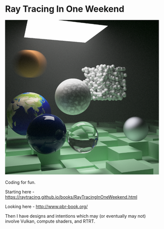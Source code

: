 # Ray Tracing In One Weekend

<img src="cover-image.png" width="800">

Coding for fun.

Starting here - https://raytracing.github.io/books/RayTracingInOneWeekend.html

Looking here - http://www.pbr-book.org/

Then I have designs and intentions which may (or eventually may not) involve Vulkan, compute shaders, and RTRT.
